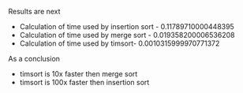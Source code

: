 Results are next 

- Calculation of time used by insertion sort - 0.11789710000448395 
- Calculation of time used by merge sort - 0.019358200006536208 
- Calculation of time used by timsort- 0.0010315999970771372

As a conclusion 

- timsort is 10x faster then merge sort
- timsort is 100x faster then insertion sort
